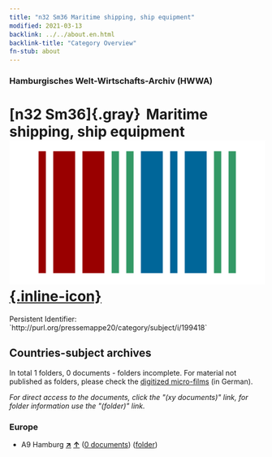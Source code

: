 ```yaml
---
title: "n32 Sm36 Maritime shipping, ship equipment"
modified: 2021-03-13
backlink: ../../about.en.html
backlink-title: "Category Overview"
fn-stub: about
---
```


### Hamburgisches Welt-Wirtschafts-Archiv (HWWA)

# [n32 Sm36]{.gray}&#8201; Maritime shipping, ship equipment &#160; [![Wikidata](/images/Wikidata-logo.svg "Wikidata"){.inline-icon}](http://www.wikidata.org/entity/Q104711199)

<div class="hint">Persistent Identifier: `http://purl.org/pressemappe20/category/subject/i/199418`</div>







## Countries-subject archives





In total 1 folders, 0 documents - folders incomplete.
For material not published as folders, please check the [digitized micro-films](/film/h1_sh.de.html) (in German).

_For direct access to the documents, click the "(xy documents)" link, for folder information use the "(folder)" link._



### Europe

- A9 Hamburg [**&nearr;**](../../../geo/i/140905/about.en.html "Hamburg (all folders)") [**&uarr;**](../../../geo/about.en.html#A9 "Country category system") (<a href="https://pm20.zbw.eu/iiifview/folder/sh/140905,199418" title="about: Hamburg : Maritime shipping, ship equipment" target="_blank">0 documents</a>) ([folder](../../../../folder/sh/1409xx/140905/1994xx/199418/about.en.html))








